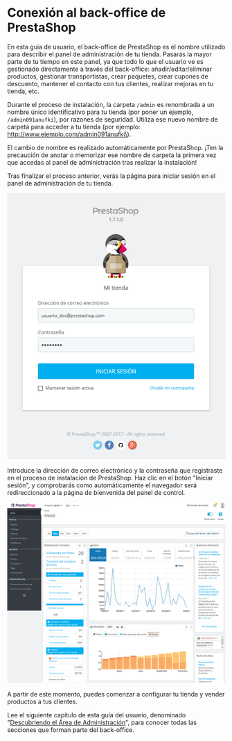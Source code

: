 # Conexión al back-office de PrestaShop

En esta guía de usuario, el back-office de PrestaShop es el nombre utilizado para describir el panel de administración de tu tienda. Pasarás la mayor parte de tu tiempo en este panel, ya que todo lo que el usuario ve es gestionado directamente a través del back-office: añadir/editar/eliminar productos, gestionar transportistas, crear paquetes, crear cupones de descuento, mantener el contacto con tus clientes, realizar mejoras en tu tienda, etc.

Durante el proceso de instalación, la carpeta `/admin` es renombrada a un nombre único identificativo para tu tienda \(por poner un ejemplo, `/admin091anufki`\), por razones de seguridad. Utiliza ese nuevo nombre de carpeta para acceder a tu tienda \(por ejemplo: http://www.ejemplo.com/admin091anufki\).

El cambio de nombre es realizado automáticamente por PrestaShop. ¡Ten la precaución de anotar o memorizar ese nombre de carpeta la primera vez que accedas al panel de administración tras realizar la instalación!

Tras finalizar el proceso anterior, verás la página para iniciar sesión en el panel de administración de tu tienda.

![](../.gitbook/assets/54264692.png)

Introduce la dirección de correo electrónico y la contraseña que registraste en el proceso de instalación de PrestaShop. Haz clic en el botón "Iniciar sesión", y comprobarás como automáticamente el navegador será redireccionado a la página de bienvenida del panel de control.

![](../.gitbook/assets/54264906%20%281%29.png)

A partir de este momento, puedes comenzar a configurar tu tienda y vender productos a tus clientes.

Lee el siguiente capítulo de esta guía del usuario, denominado "[Descubriendo el Área de Administración](descubrir-area-administracion.md)", para conocer todas las secciones que forman parte del back-office.

